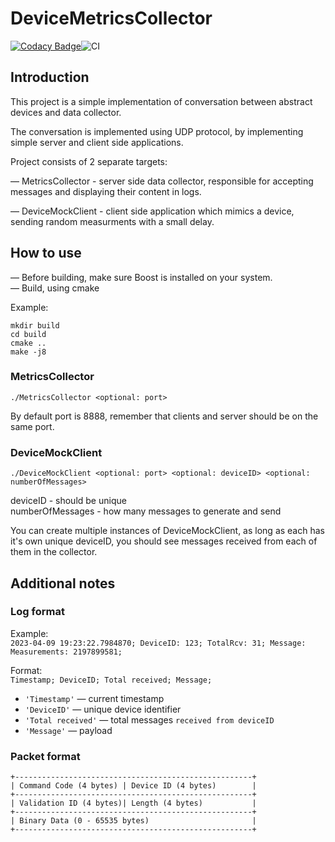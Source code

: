 # DeviceMetricsCollector

[![Codacy Badge](https://app.codacy.com/project/badge/Grade/44dede0d121f4f8a8e24c441637d6a5e)](https://app.codacy.com/gh/Zarrett/DeviceMetricsCollector/dashboard?utm_source=gh&utm_medium=referral&utm_content=&utm_campaign=Badge_grade)![CI](https://github.com/Zarrett/DeviceMetricsCollector/actions/workflows/c-cpp.yml/badge.svg)

## Introduction
This project is a simple implementation of conversation between abstract devices and data collector.

The conversation is implemented using UDP protocol, by implementing simple server and client side applications.

Project consists of 2 separate targets:<br>

— MetricsCollector - server side data collector, responsible for accepting messages and displaying their content in logs.<br>

— DeviceMockClient - client side application which mimics a device, sending random measurments with a small delay.<br>

## How to use

— Before building, make sure Boost is installed on your system.<br>
— Build, using cmake<br>

Example:<br>
```
mkdir build
cd build
cmake ..
make -j8
```

### MetricsCollector

```./MetricsCollector <optional: port>```

By default port is 8888, remember that clients and server should be on the same port.

### DeviceMockClient

```./DeviceMockClient <optional: port> <optional: deviceID> <optional: numberOfMessages>```

deviceID - should be unique<br>
numberOfMessages - how many messages to generate and send<br>

You can create multiple instances of DeviceMockClient, as long as each has it's own unique deviceID, you should see messages received from each of them in the collector.

## Additional notes

### Log format

Example:<br>
```2023-04-09 19:23:22.7984870; DeviceID: 123; TotalRcv: 31; Message: Measurements: 2197899581;```

Format:<br>
```Timestamp; DeviceID; Total received; Message;```

*   `'Timestamp'`
    — current timestamp
*   `'DeviceID'`
    — unique device identifier
*   `'Total received'`
    — total messages ```received from deviceID```
*   `'Message'`
    — payload

### Packet format
```
+-----------------------------------------------------+
| Command Code (4 bytes) | Device ID (4 bytes)        |
+-----------------------------------------------------+
| Validation ID (4 bytes)| Length (4 bytes)           |
+-----------------------------------------------------+
| Binary Data (0 - 65535 bytes)                       |
+-----------------------------------------------------+
```
